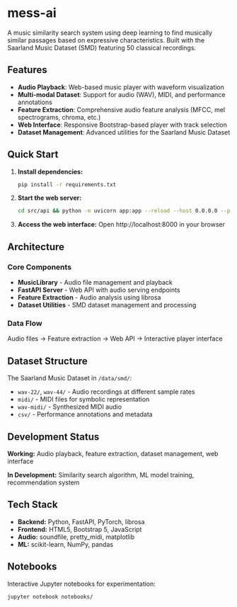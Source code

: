 # mess-ai

A music similarity search system using deep learning to find musically similar passages based on expressive characteristics. Built with the Saarland Music Dataset (SMD) featuring 50 classical recordings.

## Features

- **Audio Playback**: Web-based music player with waveform visualization
- **Multi-modal Dataset**: Support for audio (WAV), MIDI, and performance annotations
- **Feature Extraction**: Comprehensive audio feature analysis (MFCC, mel spectrograms, chroma, etc.)
- **Web Interface**: Responsive Bootstrap-based player with track selection
- **Dataset Management**: Advanced utilities for the Saarland Music Dataset

## Quick Start

1. **Install dependencies:**
   ```bash
   pip install -r requirements.txt
   ```

2. **Start the web server:**
   ```bash
   cd src/api && python -m uvicorn app:app --reload --host 0.0.0.0 --port 8000
   ```

3. **Access the web interface:**
   Open http://localhost:8000 in your browser

## Architecture

### Core Components
- **MusicLibrary** - Audio file management and playback
- **FastAPI Server** - Web API with audio serving endpoints  
- **Feature Extraction** - Audio analysis using librosa
- **Dataset Utilities** - SMD dataset management and processing

### Data Flow
Audio files → Feature extraction → Web API → Interactive player interface

## Dataset Structure

The Saarland Music Dataset in `/data/smd/`:
- `wav-22/`, `wav-44/` - Audio recordings at different sample rates
- `midi/` - MIDI files for symbolic representation  
- `wav-midi/` - Synthesized MIDI audio
- `csv/` - Performance annotations and metadata

## Development Status

**Working:** Audio playback, feature extraction, dataset management, web interface

**In Development:** Similarity search algorithm, ML model training, recommendation system

## Tech Stack

- **Backend:** Python, FastAPI, PyTorch, librosa
- **Frontend:** HTML5, Bootstrap 5, JavaScript
- **Audio:** soundfile, pretty_midi, matplotlib
- **ML:** scikit-learn, NumPy, pandas

## Notebooks

Interactive Jupyter notebooks for experimentation:
```bash
jupyter notebook notebooks/
```